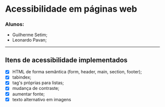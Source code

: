 # Acessibilidade em páginas web

### Alunos: 
* Guilherme Setim;
* Leonardo Pavan;

---

## Itens de acessibilidade implementados
- [x] HTML de forma semântica (form, header, main, section, footer);
- [x] tabindex;
- [x] tag's próprias para listas;
- [x] mudança de contraste;
- [x] aumentar fonte;
- [x] texto alternativo em imagens